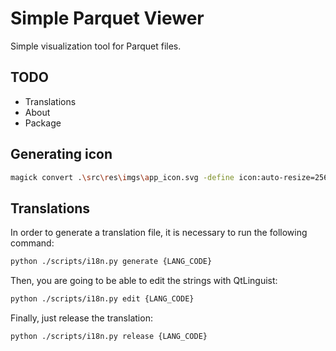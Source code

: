 # Simple Parquet Viewer

Simple visualization tool for Parquet files.

## TODO

- Translations
- About
- Package

## Generating icon

```sh
magick convert .\src\res\imgs\app_icon.svg -define icon:auto-resize=256,128,48,32,16 -background none -fuzz 10% -transparent white  .\src\res\imgs\app_icon.ico
```

## Translations

In order to generate a translation file, it is necessary to run the following command:

```sh
python ./scripts/i18n.py generate {LANG_CODE}
```

Then, you are going to be able to edit the strings with QtLinguist:

```sh
python ./scripts/i18n.py edit {LANG_CODE}
```

Finally, just release the translation:

```sh
python ./scripts/i18n.py release {LANG_CODE}
```